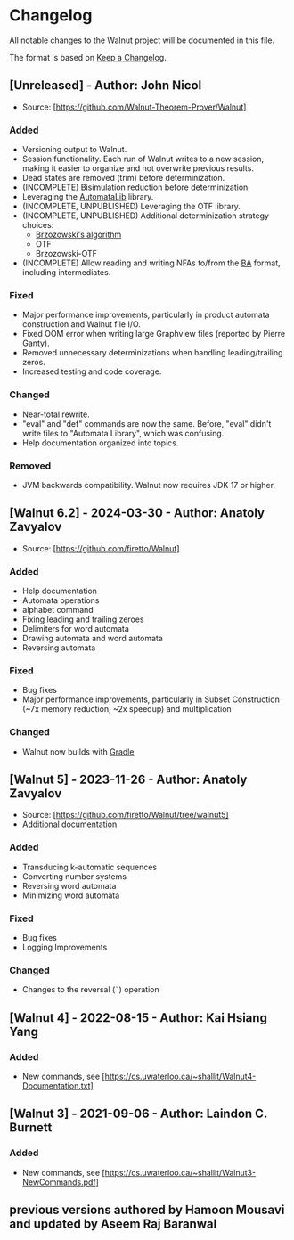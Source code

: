 # Changelog

All notable changes to the Walnut project will be documented in this file.

The format is based on [Keep a Changelog](https://keepachangelog.com/en/1.1.0/).

## [Unreleased] - Author: John Nicol

- Source: [https://github.com/Walnut-Theorem-Prover/Walnut]

### Added

- Versioning output to Walnut.
- Session functionality. Each run of Walnut writes to a new session, making it easier to organize and not overwrite previous results.
- Dead states are removed (trim) before determinization.
- (INCOMPLETE) Bisimulation reduction before determinization.
- Leveraging the [AutomataLib](https://github.com/LearnLib/automatalib) library.
- (INCOMPLETE, UNPUBLISHED) Leveraging the OTF library.
- (INCOMPLETE, UNPUBLISHED) Additional determinization strategy choices:
  * [Brzozowski's algorithm](https://en.wikipedia.org/wiki/DFA_minimization#Brzozowski's_algorithm)
  * OTF
  * Brzozowski-OTF
- (INCOMPLETE) Allow reading and writing NFAs to/from the [BA](https://languageinclusion.org/doku.php?id=tools) format, including intermediates.

### Fixed

- Major performance improvements, particularly in product automata construction and Walnut file I/O.
- Fixed OOM error when writing large Graphview files (reported by Pierre Ganty).
- Removed unnecessary determinizations when handling leading/trailing zeros.
- Increased testing and code coverage.
        
### Changed

- Near-total rewrite.
- "eval" and "def" commands are now the same. Before, "eval" didn't write files to "Automata Library", which was confusing.
- Help documentation organized into topics.

### Removed

- JVM backwards compatibility. Walnut now requires JDK 17 or higher.

## [Walnut 6.2] - 2024-03-30 - Author: Anatoly Zavyalov

- Source: [https://github.com/firetto/Walnut]

### Added

- Help documentation
- Automata operations
- alphabet command
- Fixing leading and trailing zeroes
- Delimiters for word automata
- Drawing automata and word automata
- Reversing automata

### Fixed

- Bug fixes
- Major performance improvements, particularly in Subset Construction (~7x memory reduction, ~2x speedup) and multiplication

### Changed

- Walnut now builds with [Gradle](https://gradle.org/)

## [Walnut 5] - 2023-11-26 - Author: Anatoly Zavyalov

- Source: [https://github.com/firetto/Walnut/tree/walnut5]
- [Additional documentation](https://cs.uwaterloo.ca/~shallit/walnut-5-doc.txt)

### Added

- Transducing k-automatic sequences
- Converting number systems
- Reversing word automata
- Minimizing word automata

### Fixed

- Bug fixes
- Logging Improvements

### Changed

- Changes to the reversal (`` ` ``) operation

## [Walnut 4] - 2022-08-15 - Author: Kai Hsiang Yang

### Added

- New commands, see [https://cs.uwaterloo.ca/~shallit/Walnut4-Documentation.txt]

## [Walnut 3] - 2021-09-06 - Author: Laindon C. Burnett

### Added

- New commands, see [https://cs.uwaterloo.ca/~shallit/Walnut3-NewCommands.pdf]

## previous versions authored by Hamoon Mousavi and updated by Aseem Raj Baranwal
